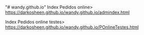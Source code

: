 "# wandy.github.io" 
Index Pedidos online>  https://darkosheen.github.io/wandy.github.io/admindex.html


Index Pedidos online testes> https://darkosheen.github.io/wandy.github.io/POnlineTestes.html
